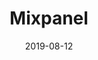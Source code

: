 ---
date: 2019-08-12
url: ""
type: projects
current: false
consulting: true
full: "Mixpanel"
area: "Backend"
retro: false
blurb: "Mixpanel is a user analytics and engagement solution that helps businesses innovate faster with data. We built a Golang integrations library and framework for Mixpanel."
logo: "./assets/mixpanel-logo.png"
semester: "Fall"
year: "2019"
navcolor: "light"
title: "Mixpanel"
---